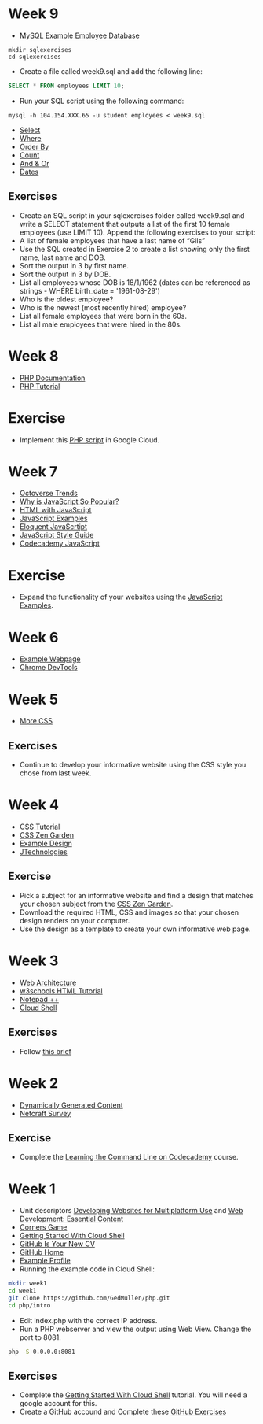 # Week 9

* [MySQL Example Employee Database](https://dev.mysql.com/doc/employee/en/sakila-structure.html)
```
mkdir sqlexercises
cd sqlexercises
```
* Create a file called week9.sql and add the following line:
```sql
SELECT * FROM employees LIMIT 10;
```
* Run your SQL script using the following command:
```
mysql -h 104.154.XXX.65 -u student employees < week9.sql
```
* [Select](http://www.w3schools.com/sql/sql_select.asp)
* [Where](http://www.w3schools.com/sql/sql_where.asp)
* [Order By](http://www.w3schools.com/sql/sql_orderby.asp)
* [Count](https://www.w3schools.com/sql/sql_count_avg_sum.asp)
* [And & Or](http://www.w3schools.com/sql/sql_and_or.asp)
* [Dates](http://www.w3schools.com/sql/sql_dates.asp)

## Exercises

* Create an SQL script in your sqlexercises folder called week9.sql and write a SELECT statement that outputs a list of the first 10 female employees (use LIMIT 10). Append the following exercises to your script: 
* A list of female employees that have a last name of “Gils”
* Use the SQL created in Exercise 2 to create a list showing only the first name, last name and DOB.
* Sort the output in 3 by first name.
* Sort the output in 3 by DOB.
* List all employees whose DOB is 18/1/1962 (dates can be referenced as strings - WHERE birth_date = '1961-08-29')
* Who is the oldest employee?
* Who is the newest (most recently hired) employee?
* List all female employees that were born in the 60s.
* List all male employees that were hired in the 80s.


# Week 8

* [PHP Documentation](http://www.php.net/)
* [PHP Tutorial](http://www.w3schools.com/php/) 

# Exercise

* Implement this [PHP script](https://www.w3schools.com/php/) in Google Cloud.

# Week 7

* [Octoverse Trends](https://octoverse.github.com/projects.html)
* [Why is JavaScript So Popular?](https://www.simplytechnologies.net/blog/2018/4/11/why-is-javascript-so-popular)
* [HTML with JavaScript](https://www.w3schools.com/html/html_scripts.asp)
* [JavaScript Examples](https://www.w3schools.com/js/js_examples.asp)
* [Eloquent JavaScrtipt](https://github.com/marijnh/Eloquent-JavaScript)
* [JavaScript Style Guide](https://github.com/airbnb/javascript)
* [Codecademy JavaScript](https://www.codecademy.com/learn/introduction-to-javascript)

# Exercise

* Expand the functionality of your websites using the [JavaScript Examples](https://www.w3schools.com/js/js_examples.asp).

<!--
* [HTML Timeline](https://www.w3schools.com/Html/html5_intro.asp)
* [HTML DOM Tree](https://www.w3schools.com/js/js_htmldom.asp)
* [Chrome DevTools](https://developers.google.com/web/tools/chrome-devtools/css/) 
-->

# Week 6

* [Example Webpage](https://gist.github.com/Haxoras/7990467)
* [Chrome DevTools](https://developers.google.com/web/tools/chrome-devtools/css/) 
<!--
* [JavaScript Examples](https://www.w3schools.com/js/js_examples.asp)
* [JavaScript Tutorial](https://www.w3schools.com/js/)
-->

# Week 5

* [More CSS](https://drive.google.com/file/d/1NQM0xI_vUf0zp6xtQUrhhSteYdnYJAbB/view?usp=sharing)

## Exercises

* Continue to develop your informative website using the CSS style you chose from last week. 

# Week 4

* [CSS Tutorial](https://www.w3schools.com/Css/)
* [CSS Zen Garden](http://csszengarden.com/)
* [Example Design](http://www.csszengarden.com/175/)
* [JTechnologies](http://www.jtechnologies.co.uk/)

## Exercise

* Pick a subject for an informative website and find a design that matches your chosen subject from the [CSS Zen Garden](http://csszengarden.com/).
* Download the required HTML, CSS and images so that your chosen design renders on your computer.
* Use the design as a template to create your own informative web page.  

# Week 3 

* [Web Architecture](https://docs.google.com/presentation/d/1ERXT_L5CjzsJ6gce4kjpXQ5wPi54dAmRqJNUWFGMHX4/edit?usp=sharing)
* [w3schools HTML Tutorial](https://www.w3schools.com/html/default.asp) 
* [Notepad ++](https://notepad-plus-plus.org/)
* [Cloud Shell](https://console.cloud.google.com/cloudshell/)
## Exercises

* Follow [this brief](https://docs.google.com/document/d/1jmYj8g8ai9_kYZ5EtyEAa6BsLbkjKG6TsLn4n8j67b8/edit?usp=sharing)

# Week 2

* [Dynamically Generated Content](https://docs.google.com/presentation/d/1bWMd9ypXXUJGt-jDpjpRSfh6_2zHMRKjjBcldO0OMeM/pub?start=false&loop=false&delayms=60000&slide=id.p10)
* [Netcraft Survey](https://news.netcraft.com/archives/2018/07/19/july-2018-web-server-survey.html)

## Exercise

* Complete the [Learning the Command Line on Codecademy](https://www.codecademy.com/learn/learn-the-command-line) course.

# Week 1

* Unit descriptors [ Developing Websites for Multiplatform Use](http://www.mysqa.info/files/hn/H1J935.pdf) and [Web Development: Essential Content](https://www.sqa.org.uk/files/hn/HF5834.pdf)
* [Corners Game](https://docs.google.com/document/d/1f8YCnRpKR5dgO-aP77ZXJg5SU6BWLMkiLsc99n1WZe4/pub)
* [Getting Started With Cloud Shell](https://cloud.google.com/shell/docs/starting-cloud-shell)
* [GitHub Is Your New CV](http://code.dblock.org/2011/07/14/github-is-your-new-resume.html)
* [GitHub Home](https://github.com/)
* [Example Profile](https://github.com/marijnh)
* Running the example code in Cloud Shell:
```bash
mkdir week1
cd week1
git clone https://github.com/GedMullen/php.git
cd php/intro
```
* Edit index.php with the correct IP address.
* Run a PHP webserver and view the output using Web View. Change the port to 8081. 
```bash
php -S 0.0.0.0:8081
```

## Exercises

* Complete the [Getting Started With Cloud Shell](https://cloud.google.com/shell/docs/starting-cloud-shell) tutorial. You will need a google account for this.
* Create a GitHub accound and Complete these [GitHub Exercises](https://docs.google.com/document/d/1lYOmyY0liBNXntOP9yipcD7Cy-aqKqAU1gkrSmdd2e4/edit?usp=sharing)

